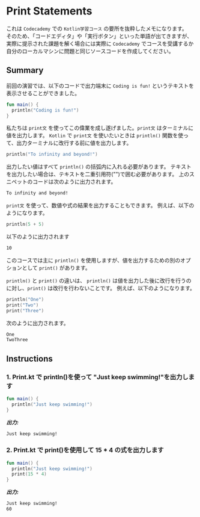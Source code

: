# Print Statements

これは `Codecademy` での `Kotlin学習コース` の要所を抜粋したメモになります。</br>
そのため、「コードエディタ」や「実行ボタン」といった単語が出てきますが、実際に提示された課題を解く場合には実際に `Codecademy` でコースを受講するか自分のローカルマシンに問題と同じソースコードを作成してください。

## Summary

前回の演習では、以下のコードで出力端末に `Coding is fun!` というテキストを表示させることができました。

```kotlin
fun main() {
  println("Coding is fun!")
}
```

私たちは `print文` を使ってこの偉業を成し遂げました。`print文` はターミナルに値を出力します。
`Kotlin` で `print文` を使いたいときは `println()` 関数を使って、出力ターミナルに改行する前に値を出力します。

```kotlin
println("To infinity and beyond!")
```

出力したい値はすべて `println()` の括弧内に入れる必要があります。
テキストを出力したい場合は、テキストを二重引用符("")で囲む必要があります。
上のスニペットのコードは次のように出力されます。

```txt
To infinity and beyond!
```

`print文` を使って、数値や式の結果を出力することもできます。
例えば、以下のようになります。

```kotlin
println(5 + 5)
```

以下のように出力されます

```txt
10
```

このコースでは主に `println()` を使用しますが、値を出力するための別のオプションとして `print()` があります。

`println()` と `print()` の違いは、 `println()` は値を出力した後に改行を行うのに対し、`print()` は改行を行わないことです。
例えば、以下のようになります。

```kotlin
println("One")
print("Two")
print("Three")
```

次のように出力されます。

```txt
One
TwoThree
```

## Instructions

### 1. Print.kt で println()を使って "Just keep swimming!"を出力します

```kotlin
fun main() {
  println("Just keep swimming!")
}
```

**_出力:_**

```txt
Just keep swimming!
```

### 2. Print.kt で print()を使用して 15 \* 4 の式を出力します

```kotlin
fun main() {
  println("Just keep swimming!")
  print(15 * 4)
}
```

**_出力:_**

```txt
Just keep swimming!
60
```
